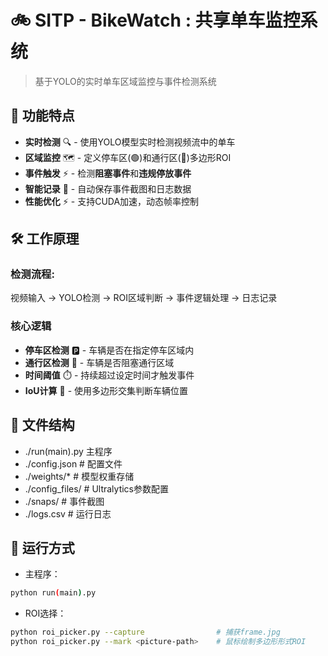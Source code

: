 # 🚲 SITP - BikeWatch : 共享单车监控系统

> 基于YOLO的实时单车区域监控与事件检测系统

## 🎯 功能特点

- **实时检测** 🔍 - 使用YOLO模型实时检测视频流中的单车
- **区域监控** 🗺️ - 定义停车区(🟢)和通行区(🔴)多边形ROI
- **事件触发** ⚡ - 检测**阻塞事件**和**违规停放事件**
- **智能记录** 📝 - 自动保存事件截图和日志数据
- **性能优化** ⚡ - 支持CUDA加速，动态帧率控制

## 🛠️ 工作原理

### 检测流程:

视频输入 → YOLO检测 → ROI区域判断 → 事件逻辑处理 → 日志记录

### 核心逻辑
- **停车区检测** 🅿️ - 车辆是否在指定停车区域内
- **通行区检测** 🚦 - 车辆是否阻塞通行区域  
- **时间阈值** ⏱️ - 持续超过设定时间才触发事件
- **IoU计算** 📐 - 使用多边形交集判断车辆位置

## 📁 文件结构
- ./run(main).py  主程序
- ./config.json # 配置文件
- ./weights/* # 模型权重存储
- ./config_files/ # Ultralytics参数配置
- ./snaps/ # 事件截图
- ./logs.csv # 运行日志

## 🚀 运行方式

- 主程序：
```bash
python run(main).py
```
- ROI选择：
```bash
python roi_picker.py --capture                # 捕获frame.jpg
python roi_picker.py --mark <picture-path>    # 鼠标绘制多边形形式ROI
```
